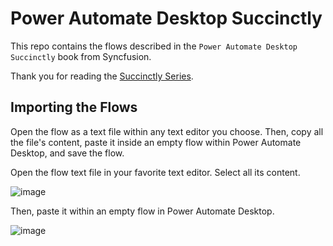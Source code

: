 # Power Automate Desktop Succinctly

This repo contains the flows described in the `Power Automate Desktop Succinctly` book from Syncfusion.

Thank you for reading the [Succinctly Series](https://www.syncfusion.com/succinctly-free-ebooks).

## Importing the Flows

Open the flow as a text file within any text editor you choose. Then, copy all the file's content, paste it inside an empty flow within Power Automate Desktop, and save the flow.

Open the flow text file in your favorite text editor. Select all its content.

![image](https://github.com/ed-freitas/PowerAutomateSuccinctly/assets/64435900/089b8ee5-3898-4de2-94d2-fc2fd6f73aee)

Then, paste it within an empty flow in Power Automate Desktop.

![image](https://github.com/ed-freitas/PowerAutomateSuccinctly/assets/64435900/5760e5d1-69e4-4d3b-8043-609d38ff149b)
